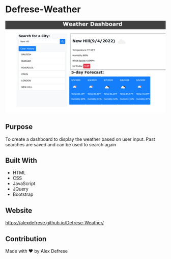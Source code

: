 # Defrese-Weather

![Weather Screenshot](./assets/Weather-Dashboard.png)

## Purpose

To create a dashboard to display the weather based on user input. Past searches are saved and can be used to search again

## Built With
 - HTML
 - CSS
 - JavaScript
 - JQuery
 - Bootstrap

 ## Website

https://alexdefrese.github.io/Defrese-Weather/


 ## Contribution
Made with ❤️ by Alex Defrese
